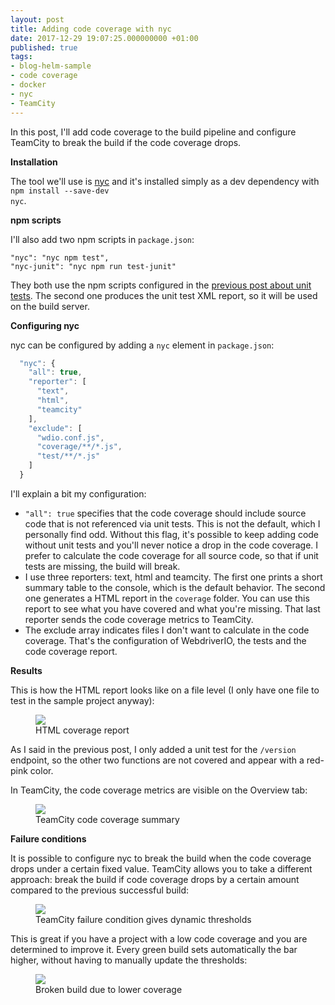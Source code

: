 ```yaml
---
layout: post
title: Adding code coverage with nyc
date: 2017-12-29 19:07:25.000000000 +01:00
published: true
tags:
- blog-helm-sample
- code coverage
- docker
- nyc
- TeamCity
---
```


In this post, I'll add code coverage to the build pipeline and configure TeamCity to break the build if the code coverage drops.

<!--more-->

<strong>Installation</strong>

The tool we'll use is <a href="https://github.com/istanbuljs/nyc">nyc</a> and it's installed simply as a dev dependency with <code>npm install --save-dev nyc</code>.

<strong>npm scripts</strong>

I'll also add two npm scripts in <code>package.json</code>:

```
"nyc": "nyc npm test",
"nyc-junit": "nyc npm run test-junit"
```

They both use the npm scripts configured in the <a href="{{ site.baseurl }}/2017/12/29/adding-mocha-unit-tests.html">previous post about unit tests</a>. The second one produces the unit test XML report, so it will be used on the build server.

<strong>Configuring nyc</strong>

nyc can be configured by adding a <code>nyc</code> element in <code>package.json</code>:

```javascript
  "nyc": {
    "all": true,
    "reporter": [
      "text",
      "html",
      "teamcity"
    ],
    "exclude": [
      "wdio.conf.js",
      "coverage/**/*.js",
      "test/**/*.js"
    ]
  }
```

I'll explain a bit my configuration:
<ul>
<li><code>"all": true</code> specifies that the code coverage should include source code that is not referenced via unit tests. This is not the default, which I personally find odd. Without this flag, it's possible to keep adding code without unit tests and you'll never notice a drop in the code coverage. I prefer to calculate the code coverage for all source code, so that if unit tests are missing, the build will break.</li>
<li>I use three reporters: text, html and teamcity. The first one prints a short summary table to the console, which is the default behavior. The second one generates a HTML report in the <code>coverage</code> folder. You can use this report to see what you have covered and what you're missing. That last reporter sends the code coverage metrics to TeamCity.</li>
<li>The exclude array indicates files I don't want to calculate in the code coverage. That's the configuration of WebdriverIO, the tests and the code coverage report.</li>
</ul>

<strong>Results</strong>

This is how the HTML report looks like on a file level (I only have one file to test in the sample project anyway):

<figure><img src="{{ site.baseurl }}/assets/2017/12/29/18_47_19-code-coverage-report-for-index-js.png" /><figcaption>HTML coverage report</figcaption></figure>

As I said in the previous post, I only added a unit test for the <code>/version</code> endpoint, so the other two functions are not covered and appear with a red-pink color.

In TeamCity, the code coverage metrics are visible on the Overview tab:

<figure><img src="{{ site.baseurl }}/assets/2017/12/29/18_50_05-blog-helm-__-commit-stage-_-2-2-2-29-dec-17-16_41-_-overview-e28094-teamcity.png" /><figcaption>TeamCity code coverage summary</figcaption></figure>

<strong>Failure conditions</strong>

It is possible to configure nyc to break the build when the code coverage drops under a certain fixed value. TeamCity allows you to take a different approach: break the build if code coverage drops by a certain amount compared to the previous successful build:

<figure><img src="{{ site.baseurl }}/assets/2017/12/29/17_28_32-commit-stage-configuration-e28094-teamcity.png" /><figcaption>TeamCity failure condition gives dynamic thresholds</figcaption></figure>

This is great if you have a project with a low code coverage and you are determined to improve it. Every green build sets automatically the bar higher, without having to manually update the thresholds:

<figure><img src="{{ site.baseurl }}/assets/2017/12/29/19_03_57-blog-helm-__-commit-stage-_-2-2-3-drop-coverage-2-29-dec-17-18_02-_-overview.png" /><figcaption>Broken build due to lower coverage</figcaption></figure>
